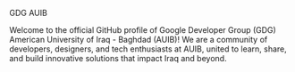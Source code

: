GDG AUIB

Welcome to the official GitHub profile of Google Developer Group (GDG) American University of Iraq - Baghdad (AUIB)! We are a community of developers, designers, and tech enthusiasts at AUIB, united to learn, share, and build innovative solutions that impact Iraq and beyond.
